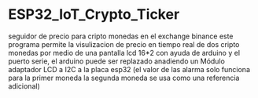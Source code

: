 # ESP32_IoT_Crypto_Ticker
seguidor de precio para cripto monedas en el exchange binance este programa permite la visulizacion de precio en tiempo real de dos cripto monedas por medio de una pantalla lcd 16*2 con ayuda de arduino y el puerto serie, el arduino puede ser replazado anadiendo un Módulo adaptador LCD a I2C a la placa esp32 (el valor de las alarma solo funciona para la primer moneda la segunda moneda se usa como una referencia adicional)
